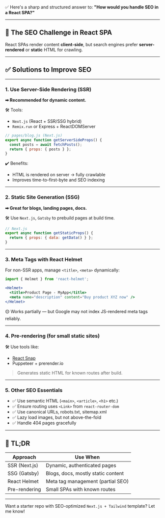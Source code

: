 ✅ Here's a sharp and structured answer to:
**"How would you handle SEO in a React SPA?"**

---

## 🚫 The SEO Challenge in React SPA

React SPAs render content **client-side**, but search engines prefer **server-rendered** or **static** HTML for crawling.

---

## ✅ Solutions to Improve SEO

---

### 1. **Use Server-Side Rendering (SSR)**

**➡ Recommended for dynamic content.**

🛠 Tools:

* `Next.js` (React + SSR/SSG hybrid)
* `Remix.run` or Express + ReactDOMServer

```jsx
// pages/blog.js (Next.js)
export async function getServerSideProps() {
  const posts = await fetchPosts();
  return { props: { posts } };
}
```

✔️ Benefits:

* HTML is rendered on server → fully crawlable
* Improves time-to-first-byte and SEO indexing

---

### 2. **Static Site Generation (SSG)**

**➡ Great for blogs, landing pages, docs.**

🛠 Use `Next.js`, `Gatsby` to prebuild pages at build time.

```js
// Next.js
export async function getStaticProps() {
  return { props: { data: getData() } };
}
```

---

### 3. **Meta Tags with React Helmet**

For non-SSR apps, manage `<title>`, `<meta>` dynamically:

```jsx
import { Helmet } from 'react-helmet';

<Helmet>
  <title>Product Page - MyApp</title>
  <meta name="description" content="Buy product XYZ now" />
</Helmet>
```

🟡 Works partially — but Google may not index JS-rendered meta tags reliably.

---

### 4. **Pre-rendering (for small static sites)**

🛠 Use tools like:

* [React Snap](https://github.com/stereobooster/react-snap)
* Puppeteer + prerender.io

> Generates static HTML for known routes after build.

---

### 5. **Other SEO Essentials**

* ✅ Use semantic HTML (`<main>`, `<article>`, `<h1>` etc.)
* ✅ Ensure routing uses `<Link>` from `react-router-dom`
* ✅ Use canonical URLs, robots.txt, sitemap.xml
* ✅ Lazy load images, but not above-the-fold
* ✅ Handle 404 pages gracefully

---

## 🧠 TL;DR

| Approach      | Use When                           |
| ------------- | ---------------------------------- |
| SSR (Next.js) | Dynamic, authenticated pages       |
| SSG (Gatsby)  | Blogs, docs, mostly static content |
| React Helmet  | Meta tag management (partial SEO)  |
| Pre-rendering | Small SPAs with known routes       |

---

Want a starter repo with SEO-optimized `Next.js + Tailwind` template? Let me know!
